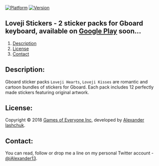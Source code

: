 [![Platform](https://img.shields.io/badge/Platform-Gboard-green.svg?style=flat)](#)
[![Version](https://img.shields.io/badge/App_version-1.0-blue.svg?style=flat)](#)

## Loveji Stickers - 2 sticker packs for Gboard keyboard, available on <a href="#">Google Play</a> soon...
1. [Description](#description)
3. [License](#license)
4. [Contact](#contact)

## <a name="description">Description:</a>

Gboard sticker packs ```Loveji Hearts```, ```Loveji Kisses``` are  romantic and cartoon bundles of stickers for Gboard.
Each pack includes 12 perfectly made stickers featuring original artwork.

## <a name="license">License:</a>
 
Copyright © 2018 <a href="http:////gamesofeveryone.com">Games of Everyone Inc</a>, developed by <a href="http://iashchuk.com">Alexander Iashchuk</a>.

## <a name="contact">Contact:</a>

You can read, follow or drop me a line on my personal Twitter account - [@iAlexander13](http://twitter.com/iAlexander13).
